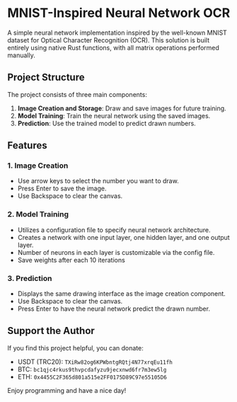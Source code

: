 # MNIST-Inspired Neural Network OCR

A simple neural network implementation inspired by the well-known MNIST dataset for Optical Character Recognition (OCR). This solution is built entirely using native Rust functions, with all matrix operations performed manually.

## Project Structure

The project consists of three main components:

1. **Image Creation and Storage**: Draw and save images for future training.
2. **Model Training**: Train the neural network using the saved images.
3. **Prediction**: Use the trained model to predict drawn numbers.

## Features

### 1. Image Creation

- Use arrow keys to select the number you want to draw.
- Press Enter to save the image.
- Use Backspace to clear the canvas.

### 2. Model Training

- Utilizes a configuration file to specify neural network architecture.
- Creates a network with one input layer, one hidden layer, and one output layer.
- Number of neurons in each layer is customizable via the config file.
- Save weights after each 10 iterations

### 3. Prediction

- Displays the same drawing interface as the image creation component.
- Use Backspace to clear the canvas.
- Press Enter to have the neural network predict the drawn number.


## Support the Author

If you find this project helpful, you can donate:

- USDT (TRC20): `TXiRw82og6KPWbntgRQtj4N77xrqEu11fh`
- BTC: `bc1qjc4rkus9thvpcdafyzu9jecxnwd6fr7m3ew5lg`
- ETH: `0x4455C2F365d801a515e2FF0175D89C97e55105D6`

Enjoy programming and have a nice day!
